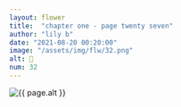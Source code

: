```yaml
---
layout: flower
title:  "chapter one - page twenty seven"
author: "lily b"
date: "2021-08-20 00:20:00"
image: "/assets/img/flw/32.png"
alt: 🌼
num: 32
---
```


<picture>
    <source media="all and (orientation: landscape)" srcset="{{ site.baseurl }}{{ page.image }}">
    <img src="{{ site.baseurl }}{{ page.image }}" alt="{{ page.alt }}">
</picture>